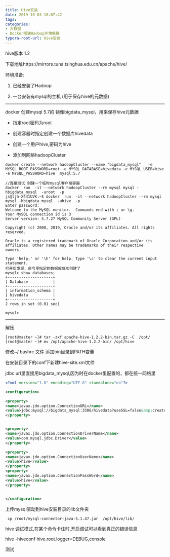 ```yaml
---
title: Hive安装
date: 2019-10-03 18:07:42
tags:
categories:
- 大数据
- Docker搭建Hadoop环境集群
typora-root-url: Hive安装
---
```


hive版本 1.2 

下载地址https://mirrors.tuna.tsinghua.edu.cn/apache/hive/

环境准备:

1. 已经安装了Hadoop 

2. 一台安装有mysql的主机 (用于保存hive的元数据)

---

docker 创建mysql 5.7的 镜像bigdata_mysql，用来保存hive元数据

- 指定root密码为root

- 创建容器时指定创建一个数据库hivedata

- 创建一个用户hive,密码为hive

- 添加到网络hadoopCluster

  <!-- more -->

```
docker create --network hadoopCluster --name "bigdata_mysql"   -e MYSQL_ROOT_PASSWORD=root -e MYSQL_DATABASE=hivedata -e MYSQL_USER=hive -e MYSQL_PASSWORD=hive  mysql:5.7 

//连接测试 创建一个临时mysql客户端容器
docker  run  -it --network hadoopCluster --rm mysql mysql -hbigdata_mysql  -uroot  -p
js@ljh-X441UVK:~$ docker  run  -it --network hadoopCluster --rm mysql mysql -hbigdata_mysql  -uhive  -p
Enter password: 
Welcome to the MySQL monitor.  Commands end with ; or \g.
Your MySQL connection id is 3
Server version: 5.7.27 MySQL Community Server (GPL)

Copyright (c) 2000, 2019, Oracle and/or its affiliates. All rights reserved.

Oracle is a registered trademark of Oracle Corporation and/or its
affiliates. Other names may be trademarks of their respective
owners.

Type 'help;' or '\h' for help. Type '\c' to clear the current input statement.
打开后发现，命令里指定的数据库成功创建了
mysql> show databases;
+--------------------+
| Database           |
+--------------------+
| information_schema |
| hivedata           |
+--------------------+
2 rows in set (0.01 sec)

mysql> 

```

---

解压

```
[root@master ~]# tar -zxf apache-hive-1.2.2-bin.tar.gz -C  /opt/
[root@master ~]# mv /opt/apache-hive-1.2.2-bin/ /opt/hive

```

修改~/.bashrc 文件 添加bin目录到PATH变量

在安装目录下的conf下新建hive-site.xml文件 

jdbc url里直接用bigdata_mysql,因为时在docker里配置的，都在统一网络里

```xml
<?xml version="1.0" encoding="UTF-8" standalone="no"?>

<configuration>

<property>
<name>javax.jdo.option.ConnectionURL</name>
<value>jdbc:mysql://bigdata_mysql:3306/hivedata?useSSL=false&amp;createDatabaseIfNotExist=true</value>
</property>


<property>
<name>javax.jdo.option.ConnectionDriverName</name>
<value>com.mysql.jdbc.Driver</value>
</property>

<property>
<name>javax.jdo.option.ConnectionUserName</name>
<value>hive</value>
</property>
<property>
<name>javax.jdo.option.ConnectionPassWord</name>
<value>hive</value>
</property>


</configuration>
```

上传mysql驱动到hive安装目录的lib文件夹

```
 cp /root/mysql-connector-java-5.1.47.jar  /opt/hive/lib/
```

hive 调试模式,在某个命令卡住时,开启调试可以看到真正的错误信息

 hive -hiveconf hive.root.logger=DEBUG,console

测试


